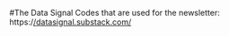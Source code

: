 #The Data Signal
Codes that are used for the newsletter: https:/[/datasignal.substack.com/](https://datasignal.substack.com)

